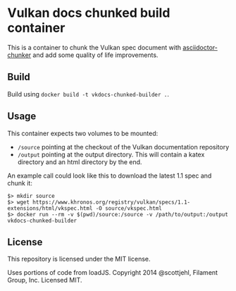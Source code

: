 # Vulkan docs chunked build container

This is a container to chunk the Vulkan spec document with [asciidoctor-chunker](https://github.com/wshito/asciidoctor-chunker) and add some quality of life improvements.

## Build

Build using `docker build -t vkdocs-chunked-builder .`.

## Usage

This container expects two volumes to be mounted:

* `/source` pointing at the checkout of the Vulkan documentation repository
* `/output` pointing at the output directory. This will contain a katex directory and an html directory by the end.

An example call could look like this to download the latest 1.1 spec and chunk it:

```
$> mkdir source
$> wget https://www.khronos.org/registry/vulkan/specs/1.1-extensions/html/vkspec.html -O source/vkspec.html
$> docker run --rm -v $(pwd)/source:/source -v /path/to/output:/output vkdocs-chunked-builder
```

## License

This repository is licensed under the MIT license.

Uses portions of code from loadJS. Copyright 2014 @scottjehl, Filament Group, Inc. Licensed MIT.
